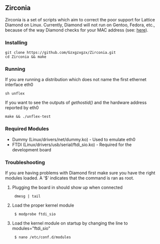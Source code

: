 ## Zirconia
Zirconia is a set of scripts which aim to correct the poor support for Lattice Diamond on Linux.
Currently, Diamond will not run on Gentoo, Fedora, etc., because of the way Diamond checks for your MAC address (see: [here](https://github.com/Gzxgzxgzx/ProjectZirconia/blob/master/diamond.strace#L1867)).

### Installing
    git clone https://github.com/Gzxgzxgzx/Zirconia.git
    cd Zirconia && make
    
### Running
If you are running a distribution which does not name the first ethernet interface eth0 

    sh unflex
If you want to see the outputs of *gethostid()* and the hardware address reported by eth0

    make && ./unflex-test
### Required Modules
* Dummy (Linux/drivers/net/dummy.ko) - Used to emulate eth0
* FTDI (Linux/drivers/usb/serial/ftdi_sio.ko) - Required for the development board

### Troubleshooting
If you are having problems with Diamond first make sure you have the right modules loaded. A '$' indicates that the command is ran as root.

1. Plugging the board in should show up when connected

        dmesg | tail
2. Load the proper kernel module

        $ modprobe ftdi_sio
3. Load the kernel module on startup by changing the line to modules="ftdi_sio"

        $ nano /etc/conf.d/modules
